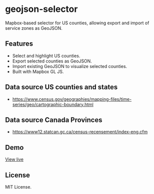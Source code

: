 # geojson-selector
Mapbox-based selector for US counties, allowing export and import of service zones as GeoJSON.

## Features
- Select and highlight US counties.
- Export selected counties as GeoJSON.
- Import existing GeoJSON to visualize selected counties.
- Built with Mapbox GL JS.

## Data source US counties and states
- https://www.census.gov/geographies/mapping-files/time-series/geo/cartographic-boundary.html

## Data source Canada Provinces
- https://www12.statcan.gc.ca/census-recensement/index-eng.cfm

## Demo
[View live](https://mijaelninanpaz.github.io/geojson-selector/)

## License
MIT License.